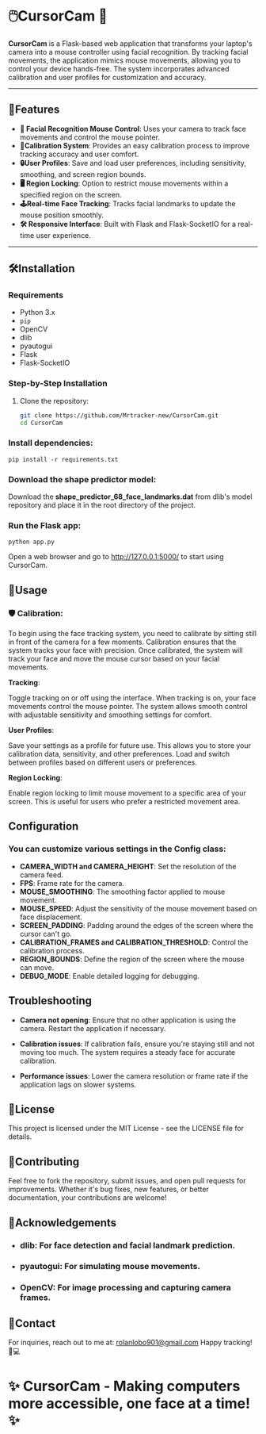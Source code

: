 # 🖱️CursorCam 🎥

**CursorCam** is a Flask-based web application that transforms your laptop's camera into a mouse controller using facial recognition. By tracking facial movements, the application mimics mouse movements, allowing you to control your device hands-free. The system incorporates advanced calibration and user profiles for customization and accuracy.

---

## 🚀Features

- **🎯 Facial Recognition Mouse Control**: Uses your camera to track face movements and control the mouse pointer.
- **🎨Calibration System**: Provides an easy calibration process to improve tracking accuracy and user comfort.
- **🔒User Profiles**: Save and load user preferences, including sensitivity, smoothing, and screen region bounds.
- **🖥️ Region Locking**: Option to restrict mouse movements within a specified region on the screen.
- **🕹️Real-time Face Tracking**: Tracks facial landmarks to update the mouse position smoothly.
- **🛠️ Responsive Interface**: Built with Flask and Flask-SocketIO for a real-time user experience.

---

## 🛠️Installation

### Requirements

- Python 3.x
- `pip`
- OpenCV
- dlib
- pyautogui
- Flask
- Flask-SocketIO

### Step-by-Step Installation

1. Clone the repository:

   ```bash
   git clone https://github.com/Mrtracker-new/CursorCam.git
   cd CursorCam
### Install dependencies:

    pip install -r requirements.txt

### Download the shape predictor model:

Download the **shape_predictor_68_face_landmarks.dat** from dlib's model repository and place it in the root directory of the project.

### Run the Flask app:

    python app.py

Open a web browser and go to http://127.0.0.1:5000/ to start using CursorCam.

## 📸Usage

### 🛡️ Calibration:

To begin using the face tracking system, you need to calibrate by sitting still in front of the camera for a few moments. Calibration ensures that the system tracks your face with precision.
Once calibrated, the system will track your face and move the mouse cursor based on your facial movements.

**Tracking**:

Toggle tracking on or off using the interface. When tracking is on, your face movements control the mouse pointer.
The system allows smooth control with adjustable sensitivity and smoothing settings for comfort.

**User Profiles**:

Save your settings as a profile for future use. This allows you to store your calibration data, sensitivity, and other preferences.
Load and switch between profiles based on different users or preferences.

**Region Locking**:

Enable region locking to limit mouse movement to a specific area of your screen. This is useful for users who prefer a restricted movement area.

## Configuration

### You can customize various settings in the Config class:

- **CAMERA_WIDTH and CAMERA_HEIGHT**: Set the resolution of the camera feed.
- **FPS**: Frame rate for the camera.
- **MOUSE_SMOOTHING**: The smoothing factor applied to mouse movement.
- **MOUSE_SPEED**: Adjust the sensitivity of the mouse movement based on face displacement.
- **SCREEN_PADDING**: Padding around the edges of the screen where the cursor can't go.
- **CALIBRATION_FRAMES and CALIBRATION_THRESHOLD**: Control the calibration process.
- **REGION_BOUNDS**: Define the region of the screen where the mouse can move.
- **DEBUG_MODE**: Enable detailed logging for debugging.

## Troubleshooting
- **Camera not opening**: Ensure that no other application is using the camera. Restart the application if necessary.

- **Calibration issues**: If calibration fails, ensure you're staying still and not moving too much. The system requires a steady face for accurate calibration.

- **Performance issues**: Lower the camera resolution or frame rate if the application lags on slower systems.

## 📜License
This project is licensed under the MIT License - see the LICENSE file for details.

## 🤝Contributing
Feel free to fork the repository, submit issues, and open pull requests for improvements. Whether it's bug fixes, new features, or better documentation, your contributions are welcome!

## 🎉Acknowledgements
- ### **dlib**: For face detection and facial landmark prediction.
- ### **pyautogui**: For simulating mouse movements.
- ### **OpenCV**: For image processing and capturing camera frames.

## 📧Contact
For inquiries, reach out to me at: rolanlobo901@gmail.com
Happy tracking! 👀💻

# ✨ CursorCam - Making computers more accessible, one face at a time! ✨
